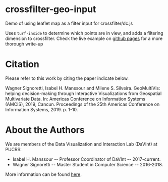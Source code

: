 # crossfilter-geo-input
Demo of using leaflet map as a filter input for crossfilter/dc.js

Uses `turf-inside` to determine which points are in view, and adds a filtering dimension to crossfilter.  Check the live example on [github pages](https://chriswhong.github.io/crossfilter-geo-input/) for a more thorough write-up



# Citation

Please refer to this work by citing the paper indicate below.

Wagner Signoretti, Isabel H. Manssour and Milene S. Silveira. GeoMultiVis: helping decision-making through Interactive Visualizations from Geospatial Multivariate Data. In: Americas Conference on Information Systems (AMCIS), 2019, Cancun. Proceedings of the 25th Americas Conference on Information Systems, 2019. p. 1-10.


# About the Authors

We are members of the Data Visualization and Interaction Lab (DaVInt) at PUCRS:
- Isabel H. Manssour -- Professor Coordinator of DaVInt -- 2017-current.
- Wagner Signoretti -- Master Student in Computer Science -- 2016-2018. 

More information can be found [here](https://www.inf.pucrs.br/davint/).

